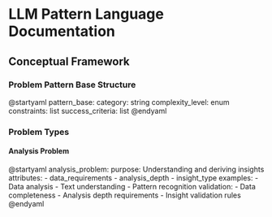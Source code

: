 # LLM Pattern Language Documentation

## Conceptual Framework
### Problem Pattern Base Structure

@startyaml
pattern_base:
  category: string
  complexity_level: enum
  constraints: list
  success_criteria: list
@endyaml

### Problem Types
#### Analysis Problem

@startyaml
analysis_problem:
  purpose: Understanding and deriving insights
  attributes:
    - data_requirements
    - analysis_depth
    - insight_type
  examples:
    - Data analysis
    - Text understanding
    - Pattern recognition
  validation:
    - Data completeness
    - Analysis depth requirements
    - Insight validation rules
@endyaml
